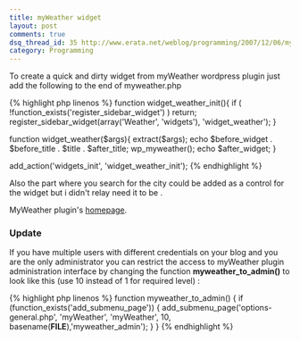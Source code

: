 ```yaml
---
title: myWeather widget
layout: post
comments: true
dsq_thread_id: 35 http://www.erata.net/weblog/programming/2007/12/06/myweather-widget/
category: Programming
---
```

To create a quick and dirty widget from myWeather wordpress plugin just add the following to the end of myweather.php

{% highlight php linenos %}
function widget_weather_init(){
  if ( !function_exists('register_sidebar_widget') )
    return;
  register_sidebar_widget(array('Weather', 'widgets'), 'widget_weather');
}

function widget_weather($args){
  extract($args);
  echo $before_widget . $before_title . $title . $after_title;
  wp_myweather();
  echo $after_widget;
}

add_action('widgets_init', 'widget_weather_init');
{% endhighlight %}

Also the part where you search for the city could be added as a control for the widget but i didn't relay need it to be .

MyWeather plugin's [homepage][1].

### Update

If you have multiple users with different credentials on your blog and you are the only administrator you can restrict the access to myWeather plugin administration interface by changing the function **myweather_to_admin()** to look like this (use 10 instead of 1 for required level) :

{% highlight php linenos %}
function myweather_to_admin() {
  if (function_exists('add_submenu_page')) {
    add_submenu_page('options-general.php', 'myWeather',
    'myWeather', 10, basename(__FILE__),'myweather_admin');
  }
}
{% endhighlight %}

[1]: http://www.thedeveloperinside.com/blog/myweather-20-released/ "MyWeather"